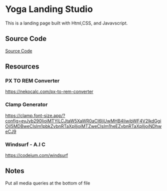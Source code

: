 # Yoga Landing Studio 
This is a landing page built with Html,CSS, and Javavscript.

## Source Code 
[Source Code](src/)

## Resources
### PX TO REM Converter 
https://nekocalc.com/px-to-rem-converter
### Clamp Generator
https://clamp.font-size.app/?config=eyJyb290IjoiMTYiLCJtaW5XaWR0aCI6IjUwMHB4IiwibWF4V2lkdGgiOiI5MDBweCIsIm1pbkZvbnRTaXplIjoiMTZweCIsIm1heEZvbnRTaXplIjoiNDhweCJ9
### Windsurf - A.I C
https://codeium.com/windsurf


## Notes
 Put all media queries at the bottom of file 

